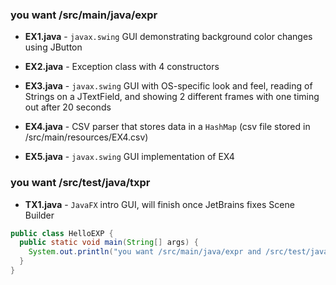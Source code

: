 ### you want /src/main/java/expr

- **EX1.java** - `javax.swing` GUI demonstrating background color changes using JButton

- **EX2.java** - Exception class with 4 constructors

- **EX3.java** - `javax.swing` GUI with OS-specific look and feel, 
reading of Strings on a JTextField,
and showing 2 different frames with one timing out after 20 seconds

- **EX4.java** - CSV parser that stores data in a `HashMap` 
(csv file stored in /src/main/resources/EX4.csv)

- **EX5.java** - `javax.swing` GUI implementation of EX4

### you want /src/test/java/txpr

- **TX1.java** - `JavaFX` intro GUI,
will finish once JetBrains fixes Scene Builder

```java
public class HelloEXP {
  public static void main(String[] args) {
    System.out.println("you want /src/main/java/expr and /src/test/java/txpr");
  }
}
```